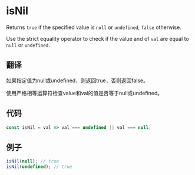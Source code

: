 # isNil

Returns `true` if the specified value is `null` or `undefined`, `false` otherwise.

Use the strict equality operator to check if the value and of `val` are equal to `null` or `undefined`.

## 翻译

如果指定值为null或undefined，则返回true，否则返回false。

使用严格相等运算符检查value和val的值是否等于null或undefined。

## 代码

```js
const isNil = val => val === undefined || val === null;
```

## 例子

```js
isNil(null); // true
isNil(undefined); // true
```

